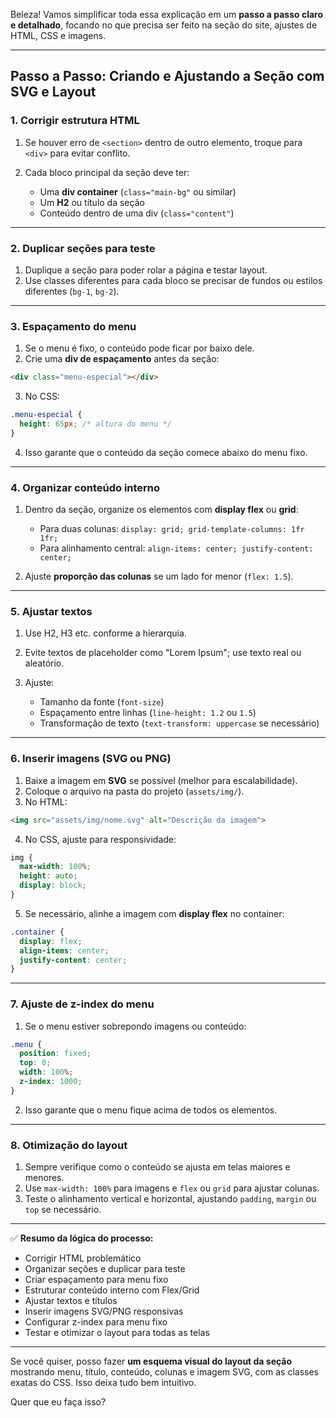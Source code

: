 Beleza! Vamos simplificar toda essa explicação em um **passo a passo claro e detalhado**, focando no que precisa ser feito na seção do site, ajustes de HTML, CSS e imagens.

---

## **Passo a Passo: Criando e Ajustando a Seção com SVG e Layout**

### **1. Corrigir estrutura HTML**

1. Se houver erro de `<section>` dentro de outro elemento, troque para `<div>` para evitar conflito.
2. Cada bloco principal da seção deve ter:

   * Uma **div container** (`class="main-bg"` ou similar)
   * Um **H2** ou título da seção
   * Conteúdo dentro de uma div (`class="content"`)

---

### **2. Duplicar seções para teste**

1. Duplique a seção para poder rolar a página e testar layout.
2. Use classes diferentes para cada bloco se precisar de fundos ou estilos diferentes (`bg-1`, `bg-2`).

---

### **3. Espaçamento do menu**

1. Se o menu é fixo, o conteúdo pode ficar por baixo dele.
2. Crie uma **div de espaçamento** antes da seção:

```html
<div class="menu-especial"></div>
```

3. No CSS:

```css
.menu-especial {
  height: 65px; /* altura do menu */
}
```

4. Isso garante que o conteúdo da seção comece abaixo do menu fixo.

---

### **4. Organizar conteúdo interno**

1. Dentro da seção, organize os elementos com **display flex** ou **grid**:

   * Para duas colunas: `display: grid; grid-template-columns: 1fr 1fr;`
   * Para alinhamento central: `align-items: center; justify-content: center;`
2. Ajuste **proporção das colunas** se um lado for menor (`flex: 1.5`).

---

### **5. Ajustar textos**

1. Use H2, H3 etc. conforme a hierarquia.
2. Evite textos de placeholder como "Lorem Ipsum"; use texto real ou aleatório.
3. Ajuste:

   * Tamanho da fonte (`font-size`)
   * Espaçamento entre linhas (`line-height: 1.2` ou `1.5`)
   * Transformação de texto (`text-transform: uppercase` se necessário)

---

### **6. Inserir imagens (SVG ou PNG)**

1. Baixe a imagem em **SVG** se possível (melhor para escalabilidade).
2. Coloque o arquivo na pasta do projeto (`assets/img/`).
3. No HTML:

```html
<img src="assets/img/nome.svg" alt="Descrição da imagem">
```

4. No CSS, ajuste para responsividade:

```css
img {
  max-width: 100%;
  height: auto;
  display: block;
}
```

5. Se necessário, alinhe a imagem com **display flex** no container:

```css
.container {
  display: flex;
  align-items: center;
  justify-content: center;
}
```

---

### **7. Ajuste de z-index do menu**

1. Se o menu estiver sobrepondo imagens ou conteúdo:

```css
.menu {
  position: fixed;
  top: 0;
  width: 100%;
  z-index: 1000;
}
```

2. Isso garante que o menu fique acima de todos os elementos.

---

### **8. Otimização do layout**

1. Sempre verifique como o conteúdo se ajusta em telas maiores e menores.
2. Use `max-width: 100%` para imagens e `flex` ou `grid` para ajustar colunas.
3. Teste o alinhamento vertical e horizontal, ajustando `padding`, `margin` ou `top` se necessário.

---

✅ **Resumo da lógica do processo:**

* Corrigir HTML problemático
* Organizar seções e duplicar para teste
* Criar espaçamento para menu fixo
* Estruturar conteúdo interno com Flex/Grid
* Ajustar textos e títulos
* Inserir imagens SVG/PNG responsivas
* Configurar z-index para menu fixo
* Testar e otimizar o layout para todas as telas

---

Se você quiser, posso fazer **um esquema visual do layout da seção** mostrando menu, título, conteúdo, colunas e imagem SVG, com as classes exatas do CSS. Isso deixa tudo bem intuitivo.

Quer que eu faça isso?
